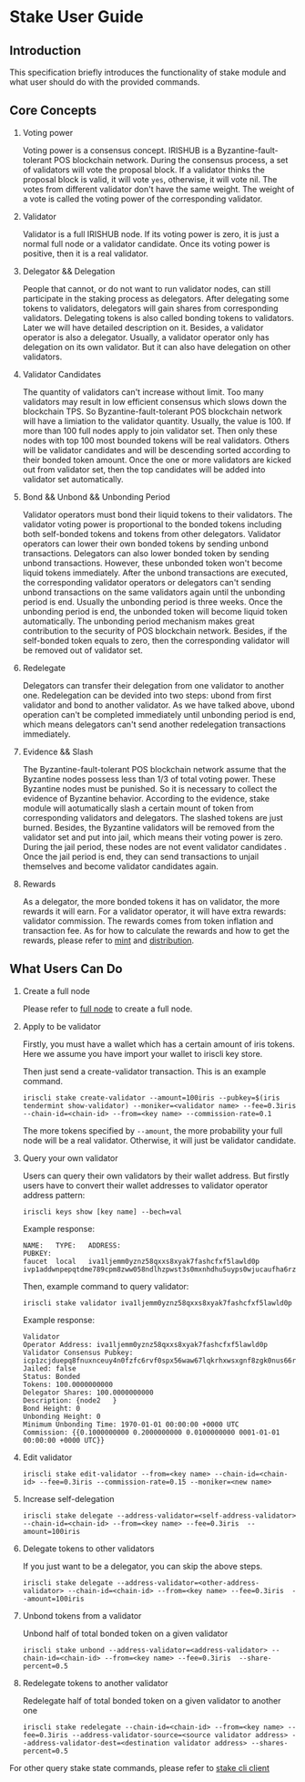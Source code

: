 # Stake User Guide

## Introduction

This specification briefly introduces the functionality of stake module and what user should do with the provided commands.

## Core Concepts

1. Voting power

	Voting power is a consensus concept. IRISHUB is a Byzantine-fault-tolerant POS blockchain network. During the consensus process, a set of validators will vote the proposal block. If a validator thinks the proposal block is valid, it will vote `yes`, otherwise, it will vote nil. The votes from different validator don't have the same weight. The weight of a vote is called the voting power of the corresponding validator.
	
2. Validator

    Validator is a full IRISHUB node. If its voting power is zero, it is just a normal full node or a validator candidate. Once its voting power is positive, then it is a real validator.
     
3. Delegator && Delegation

	People that cannot, or do not want to run validator nodes, can still participate in the staking process as delegators. After delegating some tokens to validators, delegators will gain shares from corresponding validators. Delegating tokens is also called bonding tokens to validators. Later we will have detailed description on it. Besides, a validator operator is also a delegator. Usually, a validator operator only has delegation on its own validator. But it can also have delegation on other validators.
	
4. Validator Candidates
 
	The quantity of validators can't increase without limit. Too many validators may result in low efficient consensus which slows down the blockchain TPS. So Byzantine-fault-tolerant POS blockchain network will have a limiation to the validator quantity. Usually, the value is 100. If more than 100 full nodes apply to join validator set. Then only these nodes with top 100 most bounded tokens will be real validators. Others will be validator candidates and will be descending sorted according to their bonded token amount. Once the one or more validators are kicked out from validator set, then the top candidates will be added into validator set automatically.
	
5. Bond && Unbond && Unbonding Period

	Validator operators must bond their liquid tokens to their validators. The validator voting power is proportional to the bonded tokens including both self-bonded tokens and tokens from other delegators. Validator operators can lower their own bonded tokens by sending unbond transactions. Delegators can also lower bonded token by sending unbond transactions. However, these unbonded token won't become liquid tokens immediately. After the unbond transactions are executed, the corresponding validator operators or delegators can't sending unbond transactions on the same validators again until the unbonding period is end. Usually the unbonding period is three weeks. Once the unbonding period is end, the unbonded token will become liquid token automatically. The unbonding period mechanism makes great contribution to the security of POS blockchain network. Besides, if the self-bonded token equals to zero, then the corresponding validator will be removed out of validator set.
	 
6. Redelegate

	Delegators can transfer their delegation from one validator to another one. Redelegation can be devided into two steps: ubond from first validator and bond to another validator. As we have talked above, ubond operation can't be completed immediately until unbonding period is end, which means delegators can't send another redelegation transactions immediately.
	
7. Evidence && Slash

	The Byzantine-fault-tolerant POS blockchain network assume that the Byzantine nodes possess less than 1/3 of total voting power. These Byzantine nodes must be punished. So it is necessary to collect the evidence of Byzantine behavior. According to the evidence, stake module will aotumatically slash a certain mount of token from corresponding validators and delegators. The slashed tokens are just burned. Besides, the Byzantine validators will be removed from the validator set and put into jail, which means their voting power is zero. During the jail period, these nodes are not event validator candidates . Once the jail period is end, they can send transactions to unjail themselves and become validator candidates again.
	
8. Rewards

	As a delegator, the more bonded tokens it has on validator, the more rewards it will earn. For a validator operator, it will have extra rewards: validator commission. The rewards comes from token inflation and transaction fee. As for how to calculate the rewards and how to get the rewards, please refer to [mint](mint.md) and [distribution](distribution.md).
	
## What Users Can Do

1. Create a full node

	Please refer to [full node](../get-started/Full-Node.md) to create a full node.

2. Apply to be validator

	Firstly, you must have a wallet which has a certain amount of iris tokens. Here we assume you have import your wallet to iriscli key store. 

	Then just send a create-validator transaction. This is an example command.
	```
	iriscli stake create-validator --amount=100iris --pubkey=$(iris tendermint show-validator) --moniker=<validator name> --fee=0.3iris --chain-id=<chain-id> --from=<key name> --commission-rate=0.1
	```
	The more tokens specified by `--amount`, the more probability your full node will be a real validator. Otherwise, it will just be validator candidate.

3. Query your own validator
	
	Users can query their own validators by their wallet address. But firstly users have to convert their wallet addresses to validator operator address pattern:
	```
	iriscli keys show [key name] --bech=val
	```
	Example response:
	```
	NAME:   TYPE:   ADDRESS:                                      PUBKEY:
	faucet  local   iva1ljemm0yznz58qxxs8xyak7fashcfxf5lawld0p    ivp1addwnpepqtdme789cpm8zww058ndlhzpwst3s0mxnhdhu5uyps0wjucaufha6rzn3ga
	```
	Then, example command to query validator:
	```
	iriscli stake validator iva1ljemm0yznz58qxxs8xyak7fashcfxf5lawld0p
	```
	Example response:
	```text
    Validator 
    Operator Address: iva1ljemm0yznz58qxxs8xyak7fashcfxf5lawld0p
    Validator Consensus Pubkey: icp1zcjduepq8fnuxnceuy4n0fzfc6rvf0spx56waw67lqkrhxwsxgnf8zgk0nus66rkg4
    Jailed: false
    Status: Bonded
    Tokens: 100.0000000000
    Delegator Shares: 100.0000000000
    Description: {node2   }
    Bond Height: 0
    Unbonding Height: 0
    Minimum Unbonding Time: 1970-01-01 00:00:00 +0000 UTC
    Commission: {{0.1000000000 0.2000000000 0.0100000000 0001-01-01 00:00:00 +0000 UTC}}
    ```
	
4. Edit validator

	```
	iriscli stake edit-validator --from=<key name> --chain-id=<chain-id> --fee=0.3iris --commission-rate=0.15 --moniker=<new name>
	```
	
5. Increase self-delegation

	```
	iriscli stake delegate --address-validator=<self-address-validator> --chain-id=<chain-id> --from=<key name> --fee=0.3iris  --amount=100iris 
	```

6. Delegate tokens to other validators

	If you just want to be a delegator, you can skip the above steps.
	```
	iriscli stake delegate --address-validator=<other-address-validator> --chain-id=<chain-id> --from=<key name> --fee=0.3iris  --amount=100iris 
	```

7. Unbond tokens from a validator

	Unbond half of total bonded token on a given validator
	```
	iriscli stake unbond --address-validator=<address-validator> --chain-id=<chain-id> --from=<key name> --fee=0.3iris  --share-percent=0.5
	```

8. Redelegate tokens to another validator

	Redelegate half of total bonded token on a given validator to another one
	```
	iriscli stake redelegate --chain-id=<chain-id> --from=<key name> --fee=0.3iris --address-validator-source=<source validator address> --address-validator-dest=<destination validator address> --shares-percent=0.5
	```

For other query stake state commands, please refer to [stake cli client](../cli-client/stake/README.md)

